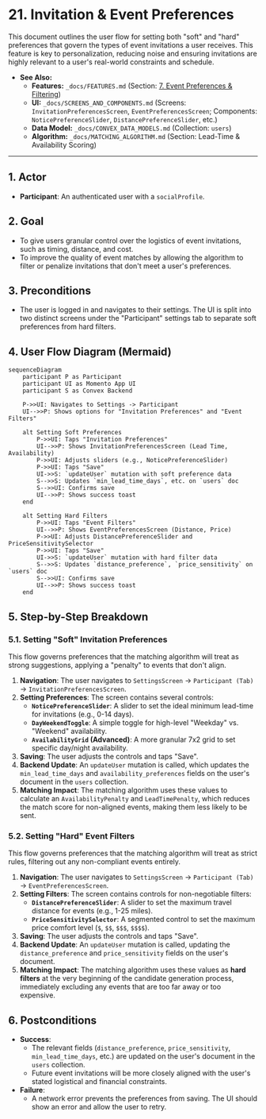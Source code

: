# 21. Invitation & Event Preferences

This document outlines the user flow for setting both "soft" and "hard" preferences that govern the types of event invitations a user receives. This feature is key to personalization, reducing noise and ensuring invitations are highly relevant to a user's real-world constraints and schedule.

- **See Also:**
  - **Features:** `_docs/FEATURES.md` (Section: [7. Event Preferences & Filtering](#7-event-preferences-filtering))
  - **UI:** `_docs/SCREENS_AND_COMPONENTS.md` (Screens: `InvitationPreferencesScreen`, `EventPreferencesScreen`; Components: `NoticePreferenceSlider`, `DistancePreferenceSlider`, etc.)
  - **Data Model:** `_docs/CONVEX_DATA_MODELS.md` (Collection: `users`)
  - **Algorithm:** `_docs/MATCHING_ALGORITHM.md` (Section: Lead-Time & Availability Scoring)

---

## 1. Actor

- **Participant**: An authenticated user with a `socialProfile`.

## 2. Goal

- To give users granular control over the logistics of event invitations, such as timing, distance, and cost.
- To improve the quality of event matches by allowing the algorithm to filter or penalize invitations that don't meet a user's preferences.

## 3. Preconditions

- The user is logged in and navigates to their settings. The UI is split into two distinct screens under the "Participant" settings tab to separate soft preferences from hard filters.

## 4. User Flow Diagram (Mermaid)

```mermaid
sequenceDiagram
    participant P as Participant
    participant UI as Momento App UI
    participant S as Convex Backend

    P->>UI: Navigates to Settings -> Participant
    UI-->>P: Shows options for "Invitation Preferences" and "Event Filters"

    alt Setting Soft Preferences
        P->>UI: Taps "Invitation Preferences"
        UI-->>P: Shows InvitationPreferencesScreen (Lead Time, Availability)
        P->>UI: Adjusts sliders (e.g., NoticePreferenceSlider)
        P->>UI: Taps "Save"
        UI->>S: `updateUser` mutation with soft preference data
        S-->>S: Updates `min_lead_time_days`, etc. on `users` doc
        S-->>UI: Confirms save
        UI-->>P: Shows success toast
    end

    alt Setting Hard Filters
        P->>UI: Taps "Event Filters"
        UI-->>P: Shows EventPreferencesScreen (Distance, Price)
        P->>UI: Adjusts DistancePreferenceSlider and PriceSensitivitySelector
        P->>UI: Taps "Save"
        UI->>S: `updateUser` mutation with hard filter data
        S-->>S: Updates `distance_preference`, `price_sensitivity` on `users` doc
        S-->>UI: Confirms save
        UI-->>P: Shows success toast
    end
```

## 5. Step-by-Step Breakdown

### 5.1. Setting "Soft" Invitation Preferences

This flow governs preferences that the matching algorithm will treat as strong suggestions, applying a "penalty" to events that don't align.

1.  **Navigation**: The user navigates to `SettingsScreen` -> `Participant (Tab)` -> `InvitationPreferencesScreen`.
2.  **Setting Preferences**: The screen contains several controls:
    - **`NoticePreferenceSlider`**: A slider to set the ideal minimum lead-time for invitations (e.g., 0-14 days).
    - **`DayWeekendToggle`**: A simple toggle for high-level "Weekday" vs. "Weekend" availability.
    - **`AvailabilityGrid` (Advanced)**: A more granular 7x2 grid to set specific day/night availability.
3.  **Saving**: The user adjusts the controls and taps "Save".
4.  **Backend Update**: An `updateUser` mutation is called, which updates the `min_lead_time_days` and `availability_preferences` fields on the user's document in the `users` collection.
5.  **Matching Impact**: The matching algorithm uses these values to calculate an `AvailabilityPenalty` and `LeadTimePenalty`, which reduces the match score for non-aligned events, making them less likely to be sent.

### 5.2. Setting "Hard" Event Filters

This flow governs preferences that the matching algorithm will treat as strict rules, filtering out any non-compliant events entirely.

1.  **Navigation**: The user navigates to `SettingsScreen` -> `Participant (Tab)` -> `EventPreferencesScreen`.
2.  **Setting Filters**: The screen contains controls for non-negotiable filters:
    - **`DistancePreferenceSlider`**: A slider to set the maximum travel distance for events (e.g., 1-25 miles).
    - **`PriceSensitivitySelector`**: A segmented control to set the maximum price comfort level (`$`, `$$`, `$$$`, `$$$$`).
3.  **Saving**: The user adjusts the controls and taps "Save".
4.  **Backend Update**: An `updateUser` mutation is called, updating the `distance_preference` and `price_sensitivity` fields on the user's document.
5.  **Matching Impact**: The matching algorithm uses these values as **hard filters** at the very beginning of the candidate generation process, immediately excluding any events that are too far away or too expensive.

## 6. Postconditions

- **Success**:
  - The relevant fields (`distance_preference`, `price_sensitivity`, `min_lead_time_days`, etc.) are updated on the user's document in the `users` collection.
  - Future event invitations will be more closely aligned with the user's stated logistical and financial constraints.
- **Failure**:
  - A network error prevents the preferences from saving. The UI should show an error and allow the user to retry.
